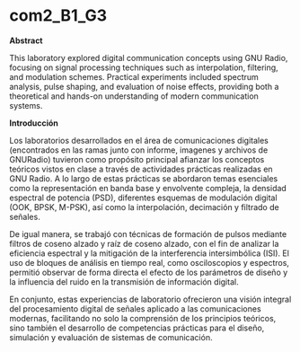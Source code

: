 # com2_B1_G3 

**Abstract**

This laboratory explored digital communication concepts using GNU Radio, focusing on signal processing techniques such as interpolation, filtering, and modulation schemes. Practical experiments included spectrum analysis, pulse shaping, and evaluation of noise effects, providing both a theoretical and hands-on understanding of modern communication systems.

**Introducción**

Los laboratorios desarrollados en el área de comunicaciones digitales (encontrados en las ramas junto con informe, imagenes y archivos de GNURadio) tuvieron como propósito principal afianzar los conceptos teóricos vistos en clase a través de actividades prácticas realizadas en GNU Radio. A lo largo de estas prácticas se abordaron temas esenciales como la representación en banda base y envolvente compleja, la densidad espectral de potencia (PSD), diferentes esquemas de modulación digital (OOK, BPSK, M-PSK), así como la interpolación, decimación y filtrado de señales.

De igual manera, se trabajó con técnicas de formación de pulsos mediante filtros de coseno alzado y raíz de coseno alzado, con el fin de analizar la eficiencia espectral y la mitigación de la interferencia intersimbólica (ISI). El uso de bloques de análisis en tiempo real, como osciloscopios y espectros, permitió observar de forma directa el efecto de los parámetros de diseño y la influencia del ruido en la transmisión de información digital.

En conjunto, estas experiencias de laboratorio ofrecieron una visión integral del procesamiento digital de señales aplicado a las comunicaciones modernas, facilitando no solo la comprensión de los principios teóricos, sino también el desarrollo de competencias prácticas para el diseño, simulación y evaluación de sistemas de comunicación.
